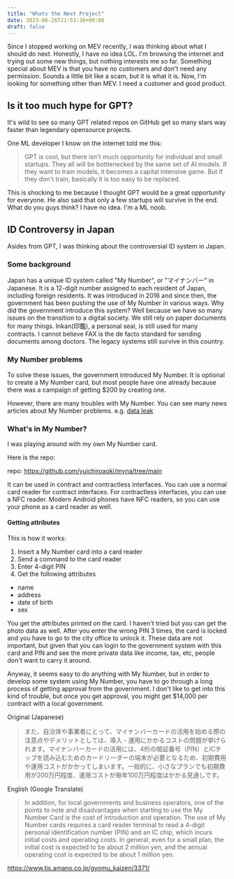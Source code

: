 ```yaml
---
title: "Whats the Next Project"
date: 2023-06-26T21:53:38+09:00
draft: false
---
```



Since I stopped working on MEV recently, I was thinking about what I should do next. 
Honestly, I have no idea LOL. I'm browsing the internet and trying out some new things, but nothing interests me so far.
Something special about MEV is that you have no customers and don't need any permission.
Sounds a little bit like a scam, but it is what it is. 
Now, I'm looking for something other than MEV. I need a customer and good product.

<!--more-->

## Is it too much hype for GPT?
It's wild to see so many GPT related repos on GitHub get so many stars way faster than legendary opensource projects.

One ML developer I know on the internet told me this:
> GPT is cool, but there isn't much opportunity for individual and small startups. They all will be bottlenecked by the same set of AI models.
If they want to train models, it becomes a capital intensive game. But if they don't train, basically it is too easy to be replaced.

This is shocking to me because I thought GPT would be a great opportunity for everyone.
He also said that only a few startups will survive in the end. What do you guys think?
I have no idea. I'm a ML noob.


## ID Controversy in Japan
Asides from GPT, I was thinking about the controversial ID system in Japan.

### Some background
Japan has a unique ID system called "My Number", or "マイナンバー" in Japanese.
It is a 12-digit number assigned to each resident of Japan, including foreign residents.
It was introduced in 2016 and since then, the government has been pushing the use of My Number in various ways.
Why did the government introduce this system? Well because we have so many issues on the transition to a digital society.
We still rely on paper documents for many things. Inkan(印鑑), a personal seal, is still used for many contracts.
I cannot believe FAX is the de facto standard for sending documents among doctors.
The legacy systems still survive in this country.

### My Number problems
To solve these issues, the government introduced My Number. 
It is optional to create a My Number card, but most people have one already because there was a campaign of getting $200 by creating one.

However, there are many troubles with My Number. You can see many news articles about My Number problems.
e.g. [data leak](https://www.theregister.com/2023/06/22/japan_my_number_security_review/)


### What's in My Number?
I was playing around with my own My Number card.

Here is the repo:

repo: https://github.com/yuichiroaoki/myna/tree/main


It can be used in contract and contractless interfaces. You can use a normal card reader for contract interfaces. 
For contractless interfaces, you can use a NFC reader. Modern Android phones have NFC readers, so you can use your phone as a card reader as well.

#### Getting attributes
This is how it works:

1. Insert a My Number card into a card reader
2. Send a command to the card reader
3. Enter 4-digit PIN
4. Get the following attributes
- name
- address
- date of birth
- sex

You get the attributes printed on the card. I haven't tried but you can get the photo data as well. 
After you enter the wrong PIN 3 times, the card is locked and you have to go to the city office to unlock it.
These data are not important, but given that you can login to the government system with this card and PIN and see the more private data like income, tax, etc, people don't want to carry it around.

Anyway, it seems easy to do anything with My Number, but in order to develop some system using My Number, you have to go through a long process of getting approval from the government.
I don't like to get into this kind of trouble, but once you get approval, you might get $14,000 per contract with a local government.

Original (Japanese)
>また、自治体や事業者にとって、マイナンバーカードの活用を始める際の注意点やデメリットとしては、導入・運用にかかるコストの問題が挙げられます。マイナンバーカードの活用には、4桁の暗証番号（PIN）とICチップを読み込むためのカードリーダーの端末が必要となるため、初期費用や運用コストがかかってしまいます。一般的に、小さなプランでも初期費用が200万円程度、運用コストが毎年100万円程度はかかる見通しです。

English (Google Translate)
>In addition, for local governments and business operators, one of the points to note and disadvantages when starting to use the My Number Card is the cost of introduction and operation. The use of My Number cards requires a card reader terminal to read a 4-digit personal identification number (PIN) and an IC chip, which incurs initial costs and operating costs. In general, even for a small plan, the initial cost is expected to be about 2 million yen, and the annual operating cost is expected to be about 1 million yen.

https://www.tis.amano.co.jp/gyomu_kaizen/3371/
